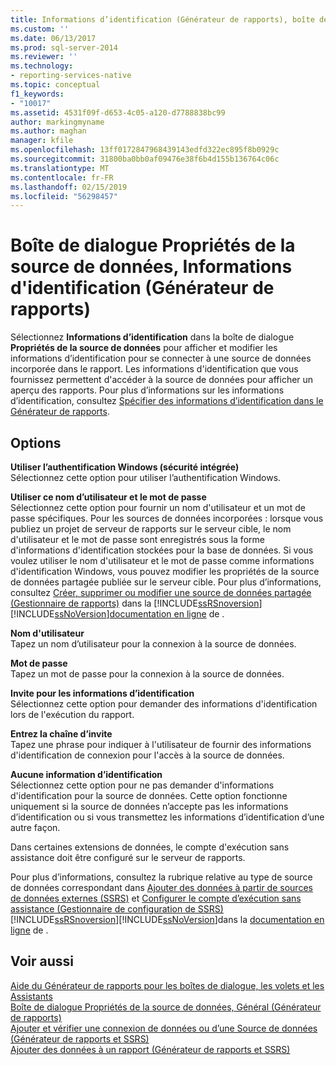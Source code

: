 ```yaml
---
title: Informations d’identification (Générateur de rapports), boîte de dialogue Propriétés de Source de données | Microsoft Docs
ms.custom: ''
ms.date: 06/13/2017
ms.prod: sql-server-2014
ms.reviewer: ''
ms.technology:
- reporting-services-native
ms.topic: conceptual
f1_keywords:
- "10017"
ms.assetid: 4531f09f-d653-4c05-a120-d7788838bc99
author: markingmyname
ms.author: maghan
manager: kfile
ms.openlocfilehash: 13ff0172847968439143edfd322ec895f8b0929c
ms.sourcegitcommit: 31800ba0bb0af09476e38f6b4d155b136764c06c
ms.translationtype: MT
ms.contentlocale: fr-FR
ms.lasthandoff: 02/15/2019
ms.locfileid: "56298457"
---
```

# <a name="data-source-properties-dialog-box-credentials-report-builder"></a>Boîte de dialogue Propriétés de la source de données, Informations d'identification (Générateur de rapports)
  Sélectionnez **Informations d’identification** dans la boîte de dialogue **Propriétés de la source de données** pour afficher et modifier les informations d’identification pour se connecter à une source de données incorporée dans le rapport. Les informations d'identification que vous fournissez permettent d'accéder à la source de données pour afficher un aperçu des rapports. Pour plus d’informations sur les informations d’identification, consultez [Spécifier des informations d’identification dans le Générateur de rapports](../../2014/reporting-services/specify-credentials-in-report-builder.md).  
  
## <a name="options"></a>Options  
 **Utiliser l’authentification Windows (sécurité intégrée)**  
 Sélectionnez cette option pour utiliser l’authentification Windows.  
  
 **Utiliser ce nom d’utilisateur et le mot de passe**  
 Sélectionnez cette option pour fournir un nom d'utilisateur et un mot de passe spécifiques. Pour les sources de données incorporées : lorsque vous publiez un projet de serveur de rapports sur le serveur cible, le nom d'utilisateur et le mot de passe sont enregistrés sous la forme d'informations d'identification stockées pour la base de données. Si vous voulez utiliser le nom d'utilisateur et le mot de passe comme informations d'identification Windows, vous pouvez modifier les propriétés de la source de données partagée publiée sur le serveur cible. Pour plus d’informations, consultez [Créer, supprimer ou modifier une source de données partagée &#40;Gestionnaire de rapports&#41;](../../2014/reporting-services/create-delete-or-modify-a-shared-data-source-report-manager.md) dans la [!INCLUDE[ssRSnoversion](../includes/ssrsnoversion-md.md)][!INCLUDE[ssNoVersion](../includes/ssnoversion-md.md)][documentation en ligne](https://go.microsoft.com/fwlink/?linkid=121312) de .  
  
 **Nom d'utilisateur**  
 Tapez un nom d’utilisateur pour la connexion à la source de données.  
  
 **Mot de passe**  
 Tapez un mot de passe pour la connexion à la source de données.  
  
 **Invite pour les informations d’identification**  
 Sélectionnez cette option pour demander des informations d'identification lors de l'exécution du rapport.  
  
 **Entrez la chaîne d’invite**  
 Tapez une phrase pour indiquer à l'utilisateur de fournir des informations d'identification de connexion pour l'accès à la source de données.  
  
 **Aucune information d’identification**  
 Sélectionnez cette option pour ne pas demander d'informations d'identification pour la source de données. Cette option fonctionne uniquement si la source de données n’accepte pas les informations d’identification ou si vous transmettez les informations d’identification d’une autre façon.  
  
 Dans certaines extensions de données, le compte d'exécution sans assistance doit être configuré sur le serveur de rapports.  
  
 Pour plus d’informations, consultez la rubrique relative au type de source de données correspondant dans [Ajouter des données à partir de sources de données externes &#40;SSRS&#41;](report-data/add-data-from-external-data-sources-ssrs.md) et [Configurer le compte d’exécution sans assistance &#40;Gestionnaire de configuration de SSRS&#41;](install-windows/configure-the-unattended-execution-account-ssrs-configuration-manager.md) [!INCLUDE[ssRSnoversion](../includes/ssrsnoversion-md.md)][!INCLUDE[ssNoVersion](../includes/ssnoversion-md.md)]dans la [documentation en ligne](https://go.microsoft.com/fwlink/?linkid=121312) de .  
  
## <a name="see-also"></a>Voir aussi  
 [Aide du Générateur de rapports pour les boîtes de dialogue, les volets et les Assistants](../../2014/reporting-services/report-builder-help-for-dialog-boxes-panes-and-wizards.md)   
 [Boîte de dialogue Propriétés de la source de données, Général &#40;Générateur de rapports&#41;](../../2014/reporting-services/data-source-properties-dialog-box-general-report-builder.md)   
 [Ajouter et vérifier une connexion de données ou d’une Source de données &#40;Générateur de rapports et SSRS&#41;](report-data/add-and-verify-a-data-connection-report-builder-and-ssrs.md)   
 [Ajouter des données à un rapport &#40;Générateur de rapports et SSRS&#41;](report-data/report-datasets-ssrs.md)  
  
  
